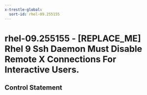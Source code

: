 ```yaml
---
x-trestle-global:
  sort-id: rhel-09.255155
---
```


# rhel-09.255155 - \[REPLACE_ME\] Rhel 9 Ssh Daemon Must Disable Remote X Connections For Interactive Users.

## Control Statement
